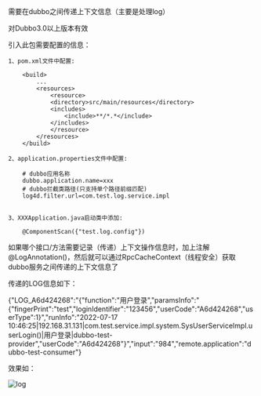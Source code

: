 
需要在dubbo之间传递上下文信息（主要是处理log）

对Dubbo3.0以上版本有效

引入此包需要配置的信息：

	1、pom.xml文件中配置:

		<build>
			...
			<resources>
			    <resource>
				<directory>src/main/resources</directory>
				<includes>
				    <include>**/*.*</include>
				</includes>
			    </resource>
			</resources>
		</build>

	2、application.properties文件中配置:

		# dubbo应用名称
		dubbo.application.name=xxx
		# dubbo拦截类路径(只支持单个路径前缀匹配)
		log4d.filter.url=com.test.log.service.impl


	3、XXXApplication.java启动类中添加:

		@ComponentScan({"test.log.config"})


如果哪个接口/方法需要记录（传递）上下文操作信息时，加上注解@LogAnnotation()，然后就可以通过RpcCacheContext（线程安全）获取dubbo服务之间传递的上下文信息了

传递的LOG信息如下：

{"LOG_A6d424268":"{"function":"用户登录","paramsInfo":"{"fingerPrint":"test","loginIdentifier":"123456","userCode":"A6d424268","userType":1}","runInfo":"2022-07-17 10:46:25|192.168.31.131|com.test.service.impl.system.SysUserServiceImpl.userLogin()|用户登录|dubbo-test-provider","userCode":"A6d424268"}","input":"984","remote.application":"dubbo-test-consumer"}

效果如：

![log](https://user-images.githubusercontent.com/80429579/182769131-f2e1d5d3-e826-41fe-bb8d-357a75453e79.JPG)
